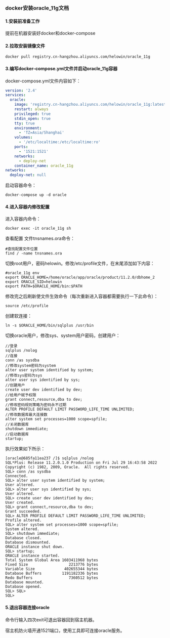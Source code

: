 ### docker安装oracle_11g文档

#### 1.安装前准备工作

提前在机器安装好docker和docker-compose

#### 2.拉取安装镜像文件

```shell
docker pull registry.cn-hangzhou.aliyuncs.com/helowin/oracle_11g
```

#### 3.编写docker-compose.yml文件并启动oracle_11g容器

docker-compose.yml文件内容如下：

```yaml
version: '2.4'
services:
  oracle:
    image: 'registry.cn-hangzhou.aliyuncs.com/helowin/oracle_11g:latest'
    restart: always
    privileged: true
    stdin_open: true
    tty: true
    environment:
      - 'TZ=Asia/Shanghai'
    volumes:
      - '/etc/localtime:/etc/localtime:ro'
    ports:
      - '1521:1521'
    networks:
      - deploy-net
    container_name: oracle_11g
networks:
  deploy-net: null
```

启动容器命令：

```shell
docker-compose up -d oracle
```

#### 4.进入容器内修改配置

进入容器内命令：

```shell
docker exec -it oracle_11g sh
```

查看配置 文件tnsnames.ora命令：

```shell
#查找配置文件位置
find / -name tnsnames.ora
```

切换root用户，密码helowin。修改/etc/profile文件，在末尾添加如下内容：

```shell
#oracle_11g env
export ORACLE_HOME=/home/oracle/app/oracle/product/11.2.0/dbhome_2
export ORACLE_SID=helowin
export PATH=$ORACLE_HOME/bin:$PATH
```

修改完之后刷新使文件生效命令（每次重新进入容器都需要执行一下此命令）：

```shell
source /etc/profile
```

创建软连接：

```shell
ln -s $ORACLE_HOME/bin/sqlplus /usr/bin
```

切换oracle用户，修改sys、system用户密码，创建用户：

```shell
//登录
sqlplus /nolog
//连接
conn /as sysdba
//修改system密码为system
alter user system identified by system;
//修改sys密码为sys
alter user sys identified by sys;
//创建用户
create user dev identified by dev;
//给用户赋予权限
grant connect,resource,dba to dev;
//修改密码规则策略为密码永不过期
ALTER PROFILE DEFAULT LIMIT PASSWORD_LIFE_TIME UNLIMITED;
//修改数据库最大连接数
alter system set processes=1000 scope=spfile;
//关闭数据库
shutdown immediate;
//启动数据库
startup;
```

执行效果如下所示：

```shell
[oracle@685fa11ea237 /]$ sqlplus /nolog
SQL*Plus: Release 11.2.0.1.0 Production on Fri Jul 29 16:43:58 2022
Copyright (c) 1982, 2009, Oracle.  All rights reserved.
SQL> conn /as sysdba
Connected.
SQL> alter user system identified by system;
User altered.
SQL> alter user sys identified by sys;
User altered.
SQL> create user dev identified by dev;
User created.
SQL> grant connect,resource,dba to dev;
Grant succeeded.
SQL> ALTER PROFILE DEFAULT LIMIT PASSWORD_LIFE_TIME UNLIMITED;
Profile altered.
SQL> alter system set processes=1000 scope=spfile;
System altered.
SQL> shutdown immediate;
Database closed.
Database dismounted.
ORACLE instance shut down.
SQL> startup;
ORACLE instance started.
Total System Global Area 1603411968 bytes
Fixed Size                  2213776 bytes
Variable Size             402655344 bytes
Database Buffers         1191182336 bytes
Redo Buffers                7360512 bytes
Database mounted.
Database opened.
SQL> SQL> 
SQL> 
```

#### 5.退出容器连接oracle

命令行输入四次exit可退出容器回到宿主机器。

宿主机防火墙开通1521端口，使用工具即可连接oracle服务。